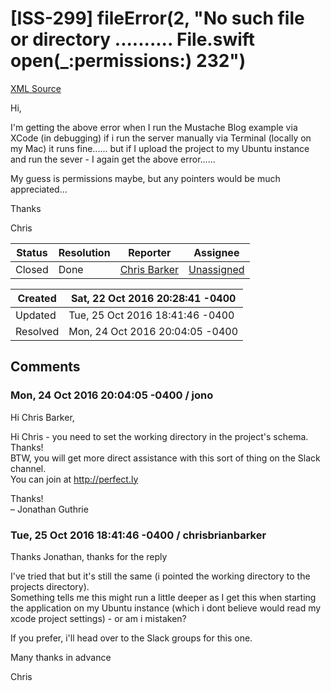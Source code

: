 # [ISS-299] fileError(2, "No such file or directory .......... File.swift open(_:permissions:) 232")

[XML Source](./xml/ISS-299.xml)
<p><p>Hi,</p>

<p>I'm getting the above error when I run the Mustache Blog example via XCode (in debugging) if i run the server manually via Terminal (locally on my Mac) it runs fine...... but if I upload the project to my Ubuntu instance and run the sever - I again get the above error......</p>

<p>My guess is permissions maybe, but any pointers would be much appreciated...</p>

<p>Thanks</p>

<p>Chris</p></p>





Status|Resolution|Reporter|Assignee
------|----------|--------|--------
Closed|Done|[Chris Barker](ChrisBrianBarker)|[Unassigned]($-1)





Created|Sat, 22 Oct 2016 20:28:41 -0400
-------|--------------
Updated|Tue, 25 Oct 2016 18:41:46 -0400
Resolved|Mon, 24 Oct 2016 20:04:05 -0400


## Comments




### Mon, 24 Oct 2016 20:04:05 -0400 / jono 

<p><p>Hi Chris Barker,</p>

<p>Hi Chris - you need to set the working directory in the project's schema. <br/>
Thanks!<br/>
BTW, you will get more direct assistance with this sort of thing on the Slack channel.<br/>
You can join at <a href="http://perfect.ly" class="external-link" rel="nofollow">http://perfect.ly</a></p>

<p>Thanks!<br/>
– Jonathan Guthrie</p></p>


### Tue, 25 Oct 2016 18:41:46 -0400 / chrisbrianbarker 

<p><p>Thanks Jonathan, thanks for the reply</p>

<p>I've tried that but it's still the same (i pointed the working directory to the projects directory).<br/>
Something tells me this might run a little deeper as I get this when starting the application on my Ubuntu instance (which i dont believe would read my xcode project settings) - or am i mistaken?</p>

<p>If you prefer, i'll head over to the Slack groups for this one.</p>

<p>Many thanks in advance</p>

<p>Chris</p></p>


